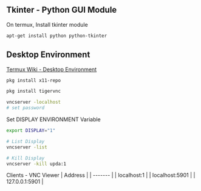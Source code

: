 ## Tkinter - Python GUI Module

On termux, Install tkinter module
```bash
apt-get install python python-tkinter
```

## Desktop Environment
[Termux Wiki - Desktop Environment](https://wiki.termux.com/wiki/Graphical_Environment)
```bash
pkg install x11-repo
```

```bash
pkg install tigervnc
```

```bash
vncserver -localhost
# set password
```

Set DISPLAY ENVIRONMENT Variable
```bash
export DISPLAY="1"
```


```bash
# List Display
vncserver -list
```

```bash
# Kill Display
vncserver -kill upda:1
```

Clients - VNC Viewer
| Address |
| ------- |
| localhost:1 |
| localhost:5901 |
| 127.0.0.1:5901 |
